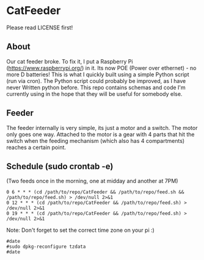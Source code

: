 # CatFeeder
Please read LICENSE first!

## About
Our cat feeder broke. To fix it, I put a Raspberry Pi (https://www.raspberrypi.org/) in it. Its now POE (Power over ethernet) - no more D batteries!
This is what I quickly built using a simple Python script (run via cron). The Python script could probably be improved, as I have never Written python before.
This repo contains schemas and code I'm currently using in the hope that they will be useful for somebody else.

## Feeder
The feeder internally is very simple, its just a motor and a switch. The motor only goes one way.
Attached to the motor is a gear with 4 parts that hit the switch when the feeding mechanism
(which also has 4 compartments) reaches a certain point.

## Schedule (sudo crontab -e)
(Two feeds once in the morning, one at midday and another at 7PM)
```
0 6 * * * (cd /path/to/repo/CatFeeder && /path/to/repo/feed.sh && /path/to/repo/feed.sh) > /dev/null 2>&1
0 12 * * * (cd /path/to/repo/CatFeeder && /path/to/repo/feed.sh) > /dev/null 2>&1
0 19 * * * (cd /path/to/repo/CatFeeder && /path/to/repo/feed.sh) > /dev/null 2>&1
```
Note: Don't forget to set the correct time zone on your pi :)
```
#date
#sudo dpkg-reconfigure tzdata
#date
```
